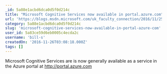 ```yaml
---
_id: 5a88e1acbd6dca0d5f0d214c
title: "Microsoft Cognitive Services now available in portal.azure.com"
url: 'https://blogs.msdn.microsoft.com/uk_faculty_connection/2016/11/25/microsoft-cognitive-services-now-available-in-portal-azure-com/'
category: 5a88e1acbd6dca0d5f0d214c
slug: 'microsoft-cognitive-services-now-available-in-portal-azure-com'
user_id: 5a83ce59d6eb0005c4ecda2c
username: 'bill-s'
createdOn: '2016-11-26T03:08:18.000Z'
tags: []
---
```


Microsoft Cognitive Services are is now generally available as a service in the Azure portal at http://portal.azure.com
